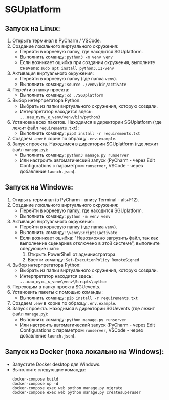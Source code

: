 # SGUplatform

## Запуск на Linux:

1. Открыть терминал в PyCharm / VSCode.
2. Создание локального виртуального окружения:
    - Перейти в корневую папку, где находится SGUplatform.
    - Выполнить команду: `python3 -m venv venv`
    - Если возникает ошибка при создании окружения, выполните сначала:
      `sudo apt install python3.11-venv`
3. Активация виртуального окружения:
    - Перейти в корневую папку (где папка `venv`).
    - Выполнить команду: `source ./venv/bin/activate`
4. Перейти в папку проекта:
    - Выполнить команду: `cd ./SGUplatform`
5. Выбор интерпретатора Python:
    - Выбрать из папки виртуального окружения, которую создали.
    - Интерпретатор находится здесь: `...ваш_путь_к_venv/venv/bin/python3`
6. Установка всех пакетов. Находимся в директории SGUplatform (где лежит файл `requirements.txt`):
    - Выполнить команду: `pip3 install -r requirements.txt`
7. Создаем `.env` в корне по образцу `.env.example`.
8. Запуск проекта. Находимся в директории SGUplatform (где лежит файл `manage.py`):
    - Выполнить команду: `python3 manage.py runserver`
    - Или настроить автоматический запуск (PyCharm - через Edit Configurations с параметром `runserver`, VSCode - через добавление `launch.json`).

## Запуск на Windows:

1. Открыть терминал (в PyCharm - внизу Terminal - alt+F12).
2. Создание локального виртуального окружения:
    - Перейти в корневую папку, где находится SGUplatform.
    - Выполнить команду: `python -m venv venv`
3. Активация виртуального окружения:
    - Перейти в корневую папку (где папка `venv`).
    - Выполнить команду: `\venv\Scripts\activate`
    - Если возникает ошибка: "Невозможно загрузить файл, так как выполнение сценариев отключено в этой системе", выполните следующие шаги:
        1. Открыть PowerShell от администратора.
        2. Ввести команду:
           `Set-ExecutionPolicy RemoteSigned`
4. Выбор интерпретатора Python:
    - Выбрать из папки виртуального окружения, которую создали.
    - Интерпретатор находится здесь: `...ваш_путь_к_venv\venv\Scripts\python`
5. Переходим в папку проекта SGUevents.
6. Установить пакеты с помощью команды:
    - Выполнить команду: `pip install -r requirements.txt`
7. Создаем `.env` в корне по образцу `.env.example`.
8. Запуск проекта. Находимся в директории SGUevents (где лежит файл `manage.py`):
    - Выполнить команду: `python manage.py runserver`
    - Или настроить автоматический запуск (PyCharm - через Edit Configurations с параметром `runserver`, VSCode - через добавление `launch.json`).

## Запуск из Docker (пока локально на Windows):

- Запустите Docker desktop для Windows.
- Выполните следующие команды:
    ```
    docker-compose build
    docker-compose up -d
    docker-compose exec web python manage.py migrate
    docker-compose exec web python manage.py createsuperuser
    ```
